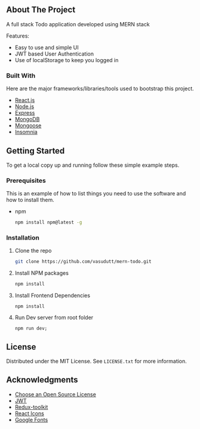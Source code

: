 <!-- ABOUT THE PROJECT -->
## About The Project

A full stack Todo application developed using MERN stack

Features:
* Easy to use and simple UI
* JWT based User Authentication
* Use of localStorage to keep you logged in


### Built With

Here are the major frameworks/libraries/tools used to bootstrap this project.

* [React.js](https://reactjs.org/)
* [Node.js](https://nodejs.org/en/)
* [Express](https://expressjs.com/)
* [MongoDB](https://www.mongodb.com/)
* [Mongoose](https://mongoosejs.com/)
* [Insomnia](https://insomnia.rest/)


<!-- GETTING STARTED -->
## Getting Started

To get a local copy up and running follow these simple example steps.

### Prerequisites

This is an example of how to list things you need to use the software and how to install them.
* npm
  ```sh
  npm install npm@latest -g
  ```

### Installation

1. Clone the repo
   ```sh
   git clone https://github.com/vasudutt/mern-todo.git
   ```
2. Install NPM packages
   ```sh
   npm install
   ```
3. Install Frontend Dependencies
   ```cd frontend
   npm install
   ```
4. Run Dev server from root folder 
   ```
   npm run dev;
   ```

<!-- LICENSE -->
## License

Distributed under the MIT License. See `LICENSE.txt` for more information.


<!-- ACKNOWLEDGMENTS -->
## Acknowledgments

* [Choose an Open Source License](https://choosealicense.com)
* [JWT](https://jwt.io/)
* [Redux-toolkit](https://redux-toolkit.js.org/)
* [React Icons](https://react-icons.github.io/react-icons/search)
* [Google Fonts](https://fonts.google.com/)
